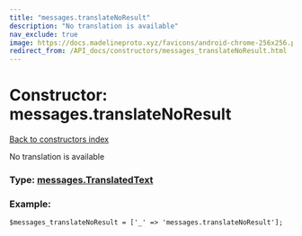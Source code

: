 ```yaml
---
title: "messages.translateNoResult"
description: "No translation is available"
nav_exclude: true
image: https://docs.madelineproto.xyz/favicons/android-chrome-256x256.png
redirect_from: /API_docs/constructors/messages_translateNoResult.html
---
```

# Constructor: messages.translateNoResult  
[Back to constructors index](/API_docs/constructors/index.html)



No translation is available




### Type: [messages.TranslatedText](/API_docs/types/messages.TranslatedText.html)


### Example:

```
$messages_translateNoResult = ['_' => 'messages.translateNoResult'];
```  
